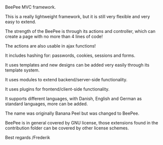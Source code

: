 BeePee MVC framework.

This is a really lightweight framework, but it is still very flexible and very easy to extend.

The strength of the BeePee is through its actions and controller, which can create a page with no more than 4 lines of code!

The actions are also usable in ajax functions!

It includes hashing for: passwords, cookies, sessions and forms.

It uses templates and new designs can be added very easily through its template system.

It uses modules to extend backend/server-side functionality.

It uses plugins for frontend/client-side functionality.

It supports different languages, with Danish, English and German as standard languages, more can be added.

The name was originally Banana Peel but was changed to BeePee.

BeePee is in general covered by GNU license, those extensions found in the contribution folder can be covered by other
license schemes.

Best regards /Frederik
